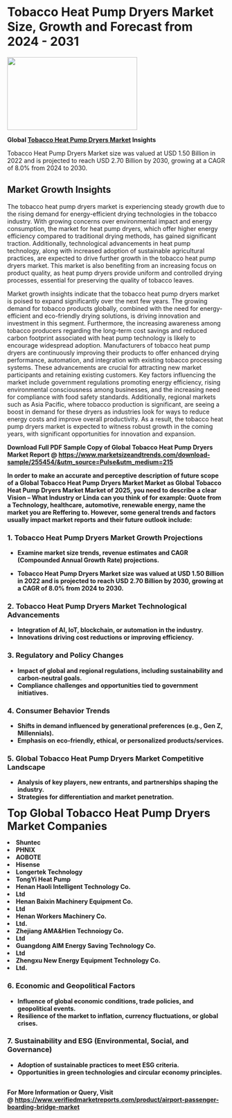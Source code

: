 <H1>Tobacco Heat Pump Dryers Market Size, Growth and Forecast from 2024 - 2031</H1><img class="aligncenter size-medium wp-image-584254" src="https://thirdeyenews.in/wp-content/uploads/2024/09/Global-Market-Research-300x168.jpeg" alt="" width="300" height="168" /><p><strong>Global&nbsp;<a href="https://www.marketsizeandtrends.com/download-sample/255454/&amp;utm_source=Pulse&amp;utm_medium=215">Tobacco Heat Pump Dryers Market</a> Insights</strong></p><p>Tobacco Heat Pump Dryers Market size was valued at USD 1.50 Billion in 2022 and is projected to reach USD 2.70 Billion by 2030, growing at a CAGR of 8.0% from 2024 to 2030.</p><p><h2>Market Growth Insights</h2> <p>The tobacco heat pump dryers market is experiencing steady growth due to the rising demand for energy-efficient drying technologies in the tobacco industry. With growing concerns over environmental impact and energy consumption, the market for heat pump dryers, which offer higher energy efficiency compared to traditional drying methods, has gained significant traction. Additionally, technological advancements in heat pump technology, along with increased adoption of sustainable agricultural practices, are expected to drive further growth in the tobacco heat pump dryers market. This market is also benefiting from an increasing focus on product quality, as heat pump dryers provide uniform and controlled drying processes, essential for preserving the quality of tobacco leaves.</p> <p><strong></strong></p> <p>Market growth insights indicate that the tobacco heat pump dryers market is poised to expand significantly over the next few years. The growing demand for tobacco products globally, combined with the need for energy-efficient and eco-friendly drying solutions, is driving innovation and investment in this segment. Furthermore, the increasing awareness among tobacco producers regarding the long-term cost savings and reduced carbon footprint associated with heat pump technology is likely to encourage widespread adoption. Manufacturers of tobacco heat pump dryers are continuously improving their products to offer enhanced drying performance, automation, and integration with existing tobacco processing systems. These advancements are crucial for attracting new market participants and retaining existing customers. Key factors influencing the market include government regulations promoting energy efficiency, rising environmental consciousness among businesses, and the increasing need for compliance with food safety standards. Additionally, regional markets such as Asia Pacific, where tobacco production is significant, are seeing a boost in demand for these dryers as industries look for ways to reduce energy costs and improve overall productivity. As a result, the tobacco heat pump dryers market is expected to witness robust growth in the coming years, with significant opportunities for innovation and expansion. <p><strong></p><p><span class=""><strong>Download Full PDF Sample Copy of Global Tobacco Heat Pump Dryers Market Report</strong> @ <a href="https://www.marketsizeandtrends.com/download-sample/255454/&amp;utm_source=Pulse&amp;utm_medium=215" target="_blank">https://www.marketsizeandtrends.com/download-sample/255454/&amp;utm_source=Pulse&amp;utm_medium=215</a></span></p><p>In order to make an accurate and perceptive description of future scope of a Global&nbsp;Tobacco Heat Pump Dryers Market Market as Global&nbsp;Tobacco Heat Pump Dryers Market Market of 2025, you need to describe a clear Vision &ndash; What Industry or Linda can you think of for example: Quote from a Technology, healthcare, automotive, renewable energy, name the market you are Reffering to. However, some general trends and factors usually impact market reports and their future outlook include:</p><h3>1.&nbsp;<strong>Tobacco Heat Pump Dryers Market Growth Projections</strong></h3><ul><li>Examine market size trends, revenue estimates and CAGR (Compounded Annual Growth Rate) projections.</li><li><p>Tobacco Heat Pump Dryers Market size was valued at USD 1.50 Billion in 2022 and is projected to reach USD 2.70 Billion by 2030, growing at a CAGR of 8.0% from 2024 to 2030.</p></li></ul><h3>2.&nbsp;<strong>Tobacco Heat Pump Dryers Market Technological Advancements</strong></h3><ul><li>Integration of AI, IoT, blockchain, or automation in the industry.</li><li>Innovations driving cost reductions or improving efficiency.</li></ul><h3>3.&nbsp;<strong>Regulatory and Policy Changes</strong></h3><ul><li>Impact of global and regional regulations, including sustainability and carbon-neutral goals.</li><li>Compliance challenges and opportunities tied to government initiatives.</li></ul><h3>4.&nbsp;<strong>Consumer Behavior Trends</strong></h3><ul><li>Shifts in demand influenced by generational preferences (e.g., Gen Z, Millennials).</li><li>Emphasis on eco-friendly, ethical, or personalized products/services.</li></ul><h3>5.&nbsp;<strong>Global Tobacco Heat Pump Dryers Market Competitive Landscape</strong></h3><ul><li>Analysis of key players, new entrants, and partnerships shaping the industry.</li><li>Strategies for differentiation and market penetration.</li></ul><p data-pm-slice="1 1 []"><span style="color: inherit; font-family: inherit; font-size: 25px;">Top Global Tobacco Heat Pump Dryers Market Companies</span></p><div class="" data-test-id=""><p><li>Shuntec</li><li> PHNIX</li><li> AOBOTE</li><li> Hisense</li><li> Longertek Technology</li><li> TongYi Heat Pump</li><li> Henan Haoli Intelligent Technology Co.</li><li> Ltd</li><li> Henan Baixin Machinery Equipment Co.</li><li> Ltd</li><li> Henan Workers Machinery Co.</li><li> Ltd.</li><li> Zhejiang AMA&Hien Technoiogy Co.</li><li>Ltd</li><li> Guangdong AIM Energy Saving Technology Co.</li><li>Ltd</li><li> Zhengxu New Energy Equipment Technology Co.</li><li> Ltd.</li></p></div><h3>6.&nbsp;<strong>Economic and Geopolitical Factors</strong></h3><ul><li>Influence of global economic conditions, trade policies, and geopolitical events.</li><li>Resilience of the market to inflation, currency fluctuations, or global crises.</li></ul><h3>7.&nbsp;<strong>Sustainability and ESG (Environmental, Social, and Governance)</strong></h3><ul><li>Adoption of sustainable practices to meet ESG criteria.</li><li>Opportunities in green technologies and circular economy principles.</li></ul><h2><strong style="font-size: 14px;">For More Information or Query, Visit @&nbsp;</strong><a style="background-color: #ffffff; font-size: 14px;" href="https://www.marketsizeandtrends.com/report/tobacco-heat-pump-dryers-market/" target="_blank">https://www.verifiedmarketreports.com/product/airport-passenger-boarding-bridge-market</a></h2>
